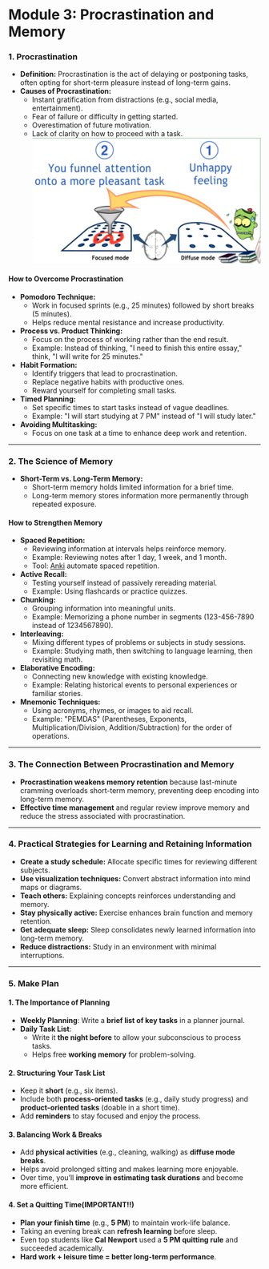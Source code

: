 # Module 3: Procrastination and Memory

### **1. Procrastination**

- **Definition:** Procrastination is the act of delaying or postponing tasks, often opting for short-term pleasure instead of long-term gains.
- **Causes of Procrastination:**
  - Instant gratification from distractions (e.g., social media, entertainment).
  - Fear of failure or difficulty in getting started.
  - Overestimation of future motivation.
  - Lack of clarity on how to proceed with a task.
![alt text](../pics/pic_4.png)
#### **How to Overcome Procrastination**

- **Pomodoro Technique:**
  - Work in focused sprints (e.g., 25 minutes) followed by short breaks (5 minutes).
  - Helps reduce mental resistance and increase productivity.
- **Process vs. Product Thinking:**
  - Focus on the process of working rather than the end result.
  - Example: Instead of thinking, "I need to finish this entire essay," think, "I will write for 25 minutes."
- **Habit Formation:**
  - Identify triggers that lead to procrastination.
  - Replace negative habits with productive ones.
  - Reward yourself for completing small tasks.
- **Timed Planning:**
  - Set specific times to start tasks instead of vague deadlines.
  - Example: "I will start studying at 7 PM" instead of "I will study later."
- **Avoiding Multitasking:**
  - Focus on one task at a time to enhance deep work and retention.

---

### **2. The Science of Memory**

- **Short-Term vs. Long-Term Memory:**
  - Short-term memory holds limited information for a brief time.
  - Long-term memory stores information more permanently through repeated exposure.

#### **How to Strengthen Memory**

- **Spaced Repetition:**
  - Reviewing information at intervals helps reinforce memory.
  - Example: Reviewing notes after 1 day, 1 week, and 1 month.
  - Tool: [Anki](https://apps.ankiweb.net/) automate spaced repetition.
- **Active Recall:**
  - Testing yourself instead of passively rereading material.
  - Example: Using flashcards or practice quizzes.
- **Chunking:**
  - Grouping information into meaningful units.
  - Example: Memorizing a phone number in segments (123-456-7890 instead of 1234567890).
- **Interleaving:**
  - Mixing different types of problems or subjects in study sessions.
  - Example: Studying math, then switching to language learning, then revisiting math.
- **Elaborative Encoding:**
  - Connecting new knowledge with existing knowledge.
  - Example: Relating historical events to personal experiences or familiar stories.
- **Mnemonic Techniques:**
  - Using acronyms, rhymes, or images to aid recall.
  - Example: "PEMDAS" (Parentheses, Exponents, Multiplication/Division, Addition/Subtraction) for the order of operations.

---

### **3. The Connection Between Procrastination and Memory**

- **Procrastination weakens memory retention** because last-minute cramming overloads short-term memory, preventing deep encoding into long-term memory.
- **Effective time management** and regular review improve memory and reduce the stress associated with procrastination.

---

### **4. Practical Strategies for Learning and Retaining Information**

- **Create a study schedule:** Allocate specific times for reviewing different subjects.
- **Use visualization techniques:** Convert abstract information into mind maps or diagrams.
- **Teach others:** Explaining concepts reinforces understanding and memory.
- **Stay physically active:** Exercise enhances brain function and memory retention.
- **Get adequate sleep:** Sleep consolidates newly learned information into long-term memory.
- **Reduce distractions:** Study in an environment with minimal interruptions.

---

### **5. Make Plan**

#### **1. The Importance of Planning**

- **Weekly Planning**: Write a **brief list of key tasks** in a planner journal.
- **Daily Task List**:
  - Write it **the night before** to allow your subconscious to process tasks.
  - Helps free **working memory** for problem-solving.

#### **2. Structuring Your Task List**

- Keep it **short** (e.g., six items).
- Include both **process-oriented tasks** (e.g., daily study progress) and **product-oriented tasks** (doable in a short time).
- Add **reminders** to stay focused and enjoy the process.

#### **3. Balancing Work & Breaks**

- Add **physical activities** (e.g., cleaning, walking) as **diffuse mode breaks**.
- Helps avoid prolonged sitting and makes learning more enjoyable.
- Over time, you’ll **improve in estimating task durations** and become more efficient.

#### **4. Set a Quitting Time(IMPORTANT!!)**

- **Plan your finish time** (e.g., **5 PM**) to maintain work-life balance.
- Taking an evening break can **refresh learning** before sleep.
- Even top students like **Cal Newport** used a **5 PM quitting rule** and succeeded academically.
- **Hard work + leisure time = better long-term performance**.